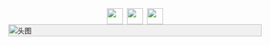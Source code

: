 <div style="display:flex; gap:8px; flex-wrap:wrap; align-items:center; justify-content:center; margin:0 auto;">   <a href="https://www.ifdian.net/a/leoowa" target="\_blank" rel="noopener noreferrer" style="text-decoration:none">     <img src="https://raw.github.com/Aleeyoo/note-gen-image-sync/main/b608f211-4aec-4994-9d43-8f80c150c21d.gif" style="width:32px; height:32px; border:0">   </a>   <a href="https://github.com/Aleeyoo" target="\_blank" rel="noopener noreferrer" style="text-decoration:none">     <img src="https://img.shields.io/badge/Aleeyoo-3498db?style=for-the-badge&logo=blogger&logoColor=white" style="height:32px; width:auto; border:0">   </a>   <a href="https://creativecommons.org/licenses/by-nc-sa/4.0/" target="\_blank" rel="noopener noreferrer" style="text-decoration:none">     <img src="https://img.shields.io/badge/CC%20BY--NC--SA%204.0-9b59b6?style=for-the-badge&logo=creative-commons&logoColor=white" style="height:32px; width:auto; border:0">   </a> </div>

<div style="width:100%; display:flex; justify-content:center; align-items:center; max-height:500px; overflow:hidden; background:#f0f0f0;">     <img src="https://pic1.afdiancdn.com/user/25d1e30efc7b11ed834552540025c377/common/3d137789beb8a2e3d4f4b3391c44cc0e\_w1800\_h900\_s1197.png?imageView2/1/w/3000/h/800"           alt="头图"           style="width:100%; height:auto; object-fit:cover;"> </div>

